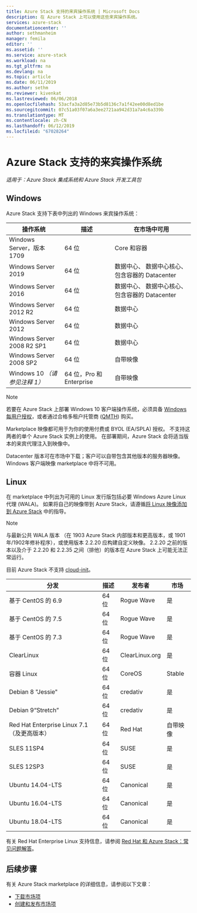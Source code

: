 ```yaml
---
title: Azure Stack 支持的来宾操作系统 | Microsoft Docs
description: 在 Azure Stack 上可以使用这些来宾操作系统。
services: azure-stack
documentationcenter: ''
author: sethmanheim
manager: femila
editor: ''
ms.assetid: ''
ms.service: azure-stack
ms.workload: na
ms.tgt_pltfrm: na
ms.devlang: na
ms.topic: article
ms.date: 06/11/2019
ms.author: sethm
ms.reviewer: kivenkat
ms.lastreviewed: 06/06/2018
ms.openlocfilehash: 53acfa3a2d85e73b5d8136c7a1f42ee00d8ed1be
ms.sourcegitcommit: 07c51a03f07a6a3ee2721aa942d31a7a4c6a339b
ms.translationtype: MT
ms.contentlocale: zh-CN
ms.lasthandoff: 06/12/2019
ms.locfileid: "67028264"
---
```

# <a name="guest-operating-systems-supported-on-azure-stack"></a>Azure Stack 支持的来宾操作系统

*适用于：Azure Stack 集成系统和 Azure Stack 开发工具包*

## <a name="windows"></a>Windows

Azure Stack 支持下表中列出的 Windows 来宾操作系统：

| 操作系统 | 描述 | 在市场中可用 |
| --- | --- | --- |
| Windows Server，版本 1709 | 64 位 | Core 和容器 |
| Windows Server 2019 | 64 位 |  数据中心、 数据中心核心、 包含容器的 Datacenter |
| Windows Server 2016 | 64 位 |  数据中心、 数据中心核心、 包含容器的 Datacenter |
| Windows Server 2012 R2 | 64 位 |  数据中心 |
| Windows Server 2012 | 64 位 |  数据中心 |
| Windows Server 2008 R2 SP1 | 64 位 |  数据中心 |
| Windows Server 2008 SP2 | 64 位 |  自带映像 |
| Windows 10 *（请参见注释 1）* | 64 位，Pro 和 Enterprise | 自带映像 |

> [!NOTE]
> 若要在 Azure Stack 上部署 Windows 10 客户端操作系统，必须具备 [Windows 每用户授权](https://www.microsoft.com/Licensing/product-licensing/windows10.aspx)，或者通过合格多租户托管商 ([QMTH](https://www.microsoft.com/en-us/CloudandHosting/licensing_sca.aspx)) 购买。

Marketplace 映像都可用于为你的使用付费或 BYOL (EA/SPLA) 授权。 不支持这两者的单个 Azure Stack 实例上的使用。 在部署期间，Azure Stack 会将适当版本的来宾代理注入到映像中。

Datacenter 版本可在市场中下载；客户可以自带包含其他版本的服务器映像。 Windows 客户端映像 marketplace 中将不可用。

## <a name="linux"></a>Linux

在 marketplace 中列出为可用的 Linux 发行版包括必要 Windows Azure Linux 代理 (WALA)。 如果将自己的映像带到 Azure Stack，请遵循[将 Linux 映像添加到 Azure Stack](azure-stack-linux.md) 中的指导。

> [!NOTE]
> 与最新公共 WALA 版本 （在 1903 Azure Stack 内部版本和更高版本，或 1901年/1902年修补程序），或使用版本 2.2.20 应构建自定义映像。 2.2.20 之前的版本以及介于 2.2.20 和 2.2.35 之间（排他）的版本在 Azure Stack 上可能无法正常运行。
>
> 目前 Azure Stack 不支持 [cloud-init](https://cloud-init.io/)。

| 分发 | 描述 | 发布者 | 市场 |
| --- | --- | --- | --- |
| 基于 CentOS 的 6.9 | 64 位 | Rogue Wave | 是 |
| 基于 CentOS 的 7.5 | 64 位 | Rogue Wave | 是 |
| 基于 CentOS 的 7.3 | 64 位 | Rogue Wave | 是 |
| ClearLinux | 64 位 | ClearLinux.org | 是 |
| 容器 Linux |  64 位 | CoreOS | Stable |
| Debian 8 "Jessie" | 64 位 | credativ |  是 |
| Debian 9“Stretch” | 64 位 | credativ | 是 |
| Red Hat Enterprise Linux 7.1（及更高版本） | 64 位 | Red Hat | 自带映像 |
| SLES 11SP4 | 64 位 | SUSE | 是 |
| SLES 12SP3 | 64 位 | SUSE | 是 |
| Ubuntu 14.04-LTS | 64 位 | Canonical | 是 |
| Ubuntu 16.04-LTS | 64 位 | Canonical | 是 |
| Ubuntu 18.04-LTS | 64 位 | Canonical | 是 |

有关 Red Hat Enterprise Linux 支持信息，请参阅 [Red Hat 和 Azure Stack：常见问题解答](https://access.redhat.com/articles/3413531)。

## <a name="next-steps"></a>后续步骤

有关 Azure Stack marketplace 的详细信息，请参阅以下文章：

- [下载市场项](azure-stack-download-azure-marketplace-item.md)  
- [创建和发布市场项](azure-stack-create-and-publish-marketplace-item.md)

